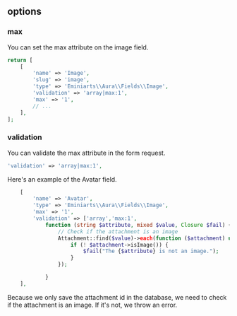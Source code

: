 ## options

### max

You can set the max attribute on the image field.

```php
return [
    [
        'name' => 'Image',
        'slug' => 'image',
        'type' => 'Eminiarts\\Aura\\Fields\\Image',
        'validation' => 'array|max:1',
        'max' => '1',
        // ...
    ],
];
```

### validation

You can validate the max attribute in the form request.

```php
'validation' => 'array|max:1',
```

Here's an example of the Avatar field.

```php
    [
        'name' => 'Avatar',
        'type' => 'Eminiarts\\Aura\\Fields\\Image',
        'max' => '1',
        'validation' => ['array','max:1',
            function (string $attribute, mixed $value, Closure $fail) {
                // Check if the attachment is an image
                Attachment::find($value)->each(function ($attachment) use ($fail, $attribute) {
                    if (! $attachment->isImage()) {
                        $fail("The {$attribute} is not an image.");
                    }
                });

            }
    ],
```

Because we only save the attachment id in the database, we need to check if the attachment is an image. If it's not, we throw an error.
